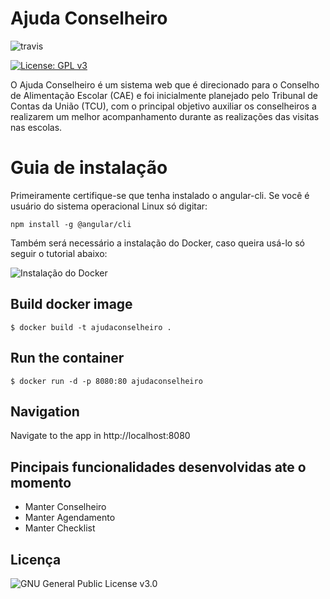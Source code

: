 # Ajuda Conselheiro

![travis](https://travis-ci.org/fga-gpp-mds/2017.2-AjudaConselheiro-Frontend.svg?branch=development)

[![License: GPL v3](https://img.shields.io/badge/License-GPL%20v3-blue.svg)](https://www.gnu.org/licenses/gpl-3.0)


O Ajuda Conselheiro é um sistema web que é direcionado para o Conselho de Alimentação Escolar (CAE) e foi inicialmente planejado pelo Tribunal de Contas da União (TCU), com o principal objetivo auxiliar os conselheiros a realizarem um melhor acompanhamento durante as realizações das visitas nas escolas.  

# Guia de instalação

Primeiramente certifique-se que tenha instalado o angular-cli. Se você é usuário do sistema operacional Linux só digitar:
```
npm install -g @angular/cli
```
Também será necessário a instalação do Docker, caso queira usá-lo só seguir o tutorial abaixo:

![Instalação do Docker](https://www.digitalocean.com/community/tutorials/como-instalar-e-usar-o-docker-no-ubuntu-16-04-pt)

## Build docker image

```
$ docker build -t ajudaconselheiro .
```

## Run the container

```
$ docker run -d -p 8080:80 ajudaconselheiro
```

## Navigation

Navigate to the app in http://localhost:8080

## Pincipais funcionalidades desenvolvidas ate o momento
- Manter Conselheiro
- Manter Agendamento
- Manter Checklist

## Licença
![GNU General Public License v3.0](https://github.com/fga-gpp-mds/2017.2-AjudaConselheiro-Frontend/blob/development/LICENSE)
